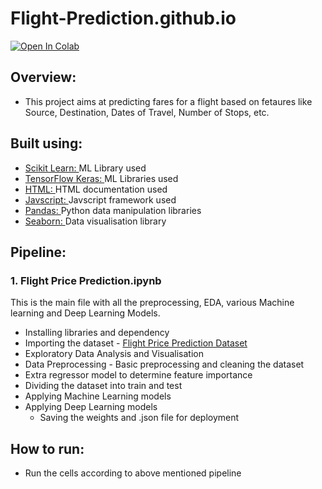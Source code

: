 # Flight-Prediction.github.io
[![Open In Colab](https://colab.research.google.com/assets/colab-badge.svg)](https://colab.research.google.com/drive/1fSgpVOnOh-V2QjWt6orxIjg5Qo1egYsp?usp=sharing)

## Overview:
- This project aims at predicting fares for a flight based on fetaures like Source, Destination, Dates of Travel, Number of Stops, etc.
## Built using:
- [Scikit Learn: ](https://scikit-learn.org/stable/) ML Library used
- [TensorFlow Keras: ](https://www.tensorflow.org/api_docs/python/tf/keras) ML Libraries used
- [HTML: ](https://developer.mozilla.org/en-US/docs/Web/HTML) HTML documentation used
- [Javscript: ](https://developer.mozilla.org/en-US/docs/Web/JavaScript) Javscript framework used
- [Pandas: ](https://pandas.pydata.org/) Python data manipulation libraries
- [Seaborn: ](https://seaborn.pydata.org/) Data visualisation library
## Pipeline:
### 1. Flight Price Prediction.ipynb
This is the main file with all the preprocessing, EDA, various Machine learning and Deep Learning Models.
- Installing libraries and dependency
- Importing the dataset - [Flight Price Prediction Dataset ](https://drive.google.com/drive/folders/1CzZye6A8tljI7CMf7UDgJLzzZXLo6Gvv?usp=sharing) 
- Exploratory Data Analysis and Visualisation
- Data Preprocessing - Basic preprocessing and cleaning the dataset
- Extra regressor model to determine feature importance
- Dividing the dataset into train and test
- Applying Machine Learning models
- Applying Deep Learning models
  - Saving the weights and .json file for deployment
## How to run:
- Run the cells according to above mentioned pipeline
